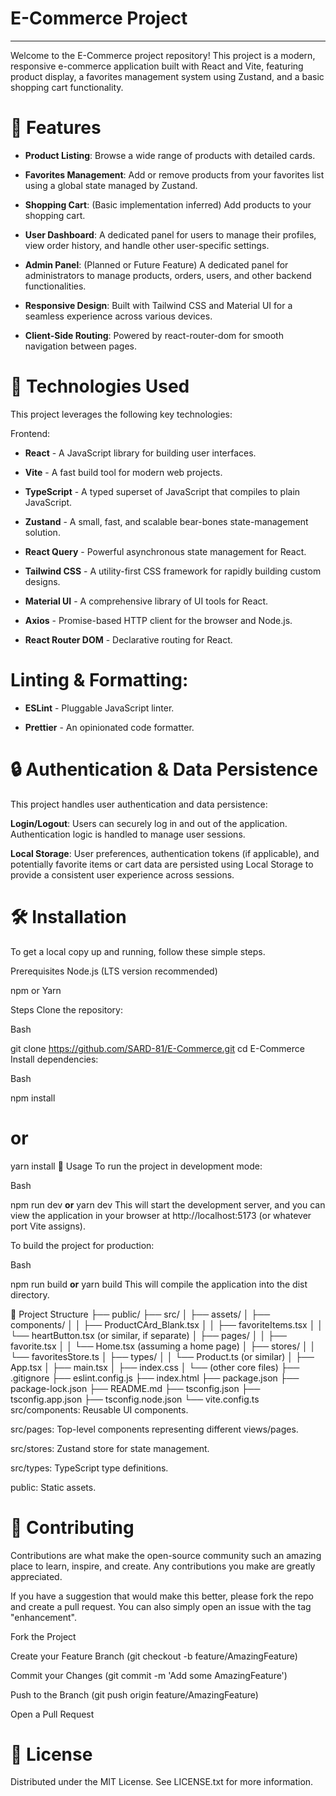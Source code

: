 # E-Commerce Project

---

Welcome to the E-Commerce project repository! This project is a modern, responsive e-commerce application built with React and Vite, featuring product display, a favorites management system using Zustand, and a basic shopping cart functionality.

# 🌟  Features

* **Product Listing**: Browse a wide range of products with detailed cards.

* **Favorites Management**: Add or remove products from your favorites list using a global state managed by Zustand.

* **Shopping Cart**: (Basic implementation inferred) Add products to your shopping cart.

* **User Dashboard**: A dedicated panel for users to manage their profiles, view order history, and handle other user-specific settings.

* **Admin Panel**: (Planned or Future Feature) A dedicated panel for administrators to manage products, orders, users, and other backend functionalities.

* **Responsive Design**: Built with Tailwind CSS and Material UI for a seamless experience across various devices.

* **Client-Side Routing**: Powered by react-router-dom for smooth navigation between pages.


# 🚀  Technologies Used

This project leverages the following key technologies:

Frontend:

* **React** - A JavaScript library for building user interfaces.

* **Vite** - A fast build tool for modern web projects.

* **TypeScript** - A typed superset of JavaScript that compiles to plain JavaScript.

* **Zustand** - A small, fast, and scalable bear-bones state-management solution.
  
* **React Query** - Powerful asynchronous state management for React.

* **Tailwind CSS** - A utility-first CSS framework for rapidly building custom designs.

* **Material UI** - A comprehensive library of UI tools for React.

* **Axios** - Promise-based HTTP client for the browser and Node.js.

* **React Router DOM** - Declarative routing for React.
  

# Linting & Formatting:

* **ESLint** - Pluggable JavaScript linter.

* **Prettier** - An opinionated code formatter.

 # 🔒 Authentication & Data Persistence
 
This project handles user authentication and data persistence:

**Login/Logout**: Users can securely log in and out of the application. Authentication logic is handled to manage user sessions.

**Local Storage**: User preferences, authentication tokens (if applicable), and potentially favorite items or cart data are persisted using Local Storage to provide a consistent user experience across sessions.

# 🛠️ Installation
To get a local copy up and running, follow these simple steps.

Prerequisites
Node.js (LTS version recommended)

npm or Yarn

Steps
Clone the repository:

Bash

git clone https://github.com/SARD-81/E-Commerce.git
cd E-Commerce
Install dependencies:

Bash

npm install
# or
yarn install
🏃 Usage
To run the project in development mode:

Bash

npm run dev
**or**
yarn dev
This will start the development server, and you can view the application in your browser at http://localhost:5173 (or whatever port Vite assigns).

To build the project for production:

Bash

npm run build
**or**
yarn build
This will compile the application into the dist directory.

📂 Project Structure
├── public/
├── src/
│   ├── assets/
│   ├── components/
│   │   ├── ProductCArd_Blank.tsx
│   │   ├── favoriteItems.tsx
│   │   └── heartButton.tsx (or similar, if separate)
│   ├── pages/
│   │   ├── favorite.tsx
│   │   └── Home.tsx (assuming a home page)
│   ├── stores/
│   │   └── favoritesStore.ts
│   ├── types/
│   │   └── Product.ts (or similar)
│   ├── App.tsx
│   ├── main.tsx
│   ├── index.css
│   └── (other core files)
├── .gitignore
├── eslint.config.js
├── index.html
├── package.json
├── package-lock.json
├── README.md
├── tsconfig.json
├── tsconfig.app.json
├── tsconfig.node.json
└── vite.config.ts
src/components: Reusable UI components.

src/pages: Top-level components representing different views/pages.

src/stores: Zustand store for state management.

src/types: TypeScript type definitions.

public: Static assets.

# 🤝 Contributing

Contributions are what make the open-source community such an amazing place to learn, inspire, and create. Any contributions you make are greatly appreciated.

If you have a suggestion that would make this better, please fork the repo and create a pull request. You can also simply open an issue with the tag "enhancement".

Fork the Project

Create your Feature Branch (git checkout -b feature/AmazingFeature)

Commit your Changes (git commit -m 'Add some AmazingFeature')

Push to the Branch (git push origin feature/AmazingFeature)

Open a Pull Request

# 📄 License

Distributed under the MIT License. See LICENSE.txt for more information.

